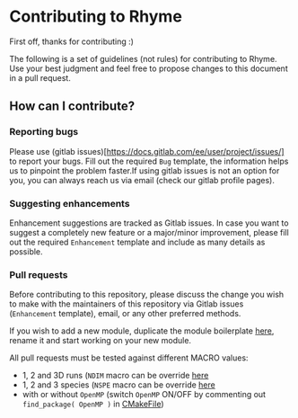 # Contributing to Rhyme

First off, thanks for contributing :)

The following is a set of guidelines (not rules) for contributing to Rhyme.
Use your best judgment and feel free to propose changes to this document in a
pull request.

## How can I contribute?

### Reporting bugs

Please use (gitlab issues)[https://docs.gitlab.com/ee/user/project/issues/] to
report your bugs. Fill out the required `Bug` template, the information helps
us to pinpoint the problem faster.If using gitlab issues is not an option for
you, you can always reach us via email (check our gitlab profile pages).

### Suggesting enhancements

Enhancement suggestions are tracked as Gitlab issues. In case you want to
suggest a completely new feature or a major/minor improvement, please
fill out the required `Enhancement` template and include as many details
as possible.

### Pull requests

Before contributing to this repository, please discuss the change you
wish to make with the maintainers of this repository via Gitlab issues
(`Enhancement` template), email, or any other preferred methods.

If you wish to add a new module, duplicate the module boilerplate
[here](src/rhyme_xyz), rename it and start working on your new module.

All pull requests must be tested against different MACRO values:

- 1, 2 and 3D runs (`NDIM` macro can be override [here](./config.cmake)
- 1, 2 and 3 species (`NSPE` macro can be override [here](./config.cmake)
- with or without `OpenMP` (switch `OpenMP` ON/OFF by commenting out
  `find_package( OpenMP )` in [CMakeFile](./CMakeLists.txt))
